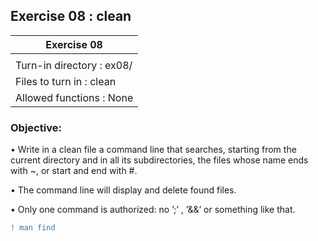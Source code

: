 ## Exercise 08 : clean

|               Exercise 08             |
|---------------------------------------|
|                                       |
| Turn-in directory : ex08/             |
| Files to turn in : clean              |
| Allowed functions : None              |

 ### Objective: 

• Write in a clean file a command line that searches, starting from the current directory and in all its subdirectories, the files whose name ends
with ~, or start and end with #.

• The command line will display and delete found files.

• Only one command is authorized: no ’;’ , ’&&’ or something like that.

```diff
! man find
```
